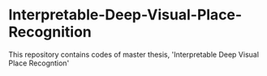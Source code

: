 # Interpretable-Deep-Visual-Place-Recognition
This repository contains codes of master thesis, 'Interpretable Deep Visual Place Recogntion'
